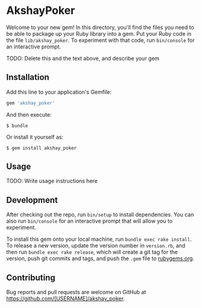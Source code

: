 # AkshayPoker

Welcome to your new gem! In this directory, you'll find the files you need to be able to package up your Ruby library into a gem. Put your Ruby code in the file `lib/akshay_poker`. To experiment with that code, run `bin/console` for an interactive prompt.

TODO: Delete this and the text above, and describe your gem

## Installation

Add this line to your application's Gemfile:

```ruby
gem 'akshay_poker'
```

And then execute:

    $ bundle

Or install it yourself as:

    $ gem install akshay_poker

## Usage

TODO: Write usage instructions here

## Development

After checking out the repo, run `bin/setup` to install dependencies. You can also run `bin/console` for an interactive prompt that will allow you to experiment.

To install this gem onto your local machine, run `bundle exec rake install`. To release a new version, update the version number in `version.rb`, and then run `bundle exec rake release`, which will create a git tag for the version, push git commits and tags, and push the `.gem` file to [rubygems.org](https://rubygems.org).

## Contributing

Bug reports and pull requests are welcome on GitHub at https://github.com/[USERNAME]/akshay_poker.
